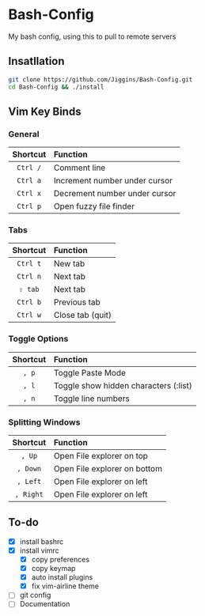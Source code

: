# Bash-Config
My bash config,  using this to pull to remote servers

## Insatllation
```bash
git clone https://github.com/Jiggins/Bash-Config.git
cd Bash-Config && ./install
```

## Vim Key Binds
### General
| Shortcut | Function |
| :------: | :------- |
| `Ctrl /` | Comment line |
| `Ctrl a` | Increment number under cursor |
| `Ctrl x` | Decrement number under cursor |
| `Ctrl p` | Open fuzzy file finder |

### Tabs
| Shortcut | Function |
| :------: | :------- |
| `Ctrl t` | New tab |
| `Ctrl n` | Next tab |
| `⇧ tab`  | Next tab |
| `Ctrl b` | Previous tab |
| `Ctrl w` | Close tab (quit) |

### Toggle Options
| Shortcut | Function |
| :------: | :------- |
| `, p` | Toggle Paste Mode |
| `, l` | Toggle show hidden characters (:list) |
| `, n` | Toggle line numbers |

### Splitting Windows
| Shortcut | Function |
| :------: | :------- |
| `, Up` | Open File explorer on top |
| `, Down` | Open File explorer on bottom |
| `, Left` | Open File explorer on left |
| `, Right` | Open File explorer on left |

## To-do
- [x] install bashrc
- [x] install vimrc
  - [x] copy preferences
  - [x] copy keymap
  - [x] auto install plugins
  - [x] fix vim-airline theme

- [ ] git config
- [ ] Documentation
